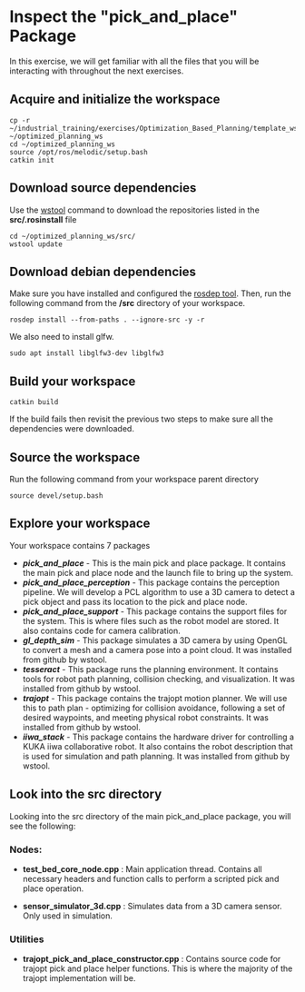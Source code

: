 # Inspect the "pick_and_place" Package
In this exercise, we will get familiar with all the files that you will be interacting with throughout the next exercises. 

## Acquire and initialize the workspace
```
cp -r ~/industrial_training/exercises/Optimization_Based_Planning/template_ws ~/optimized_planning_ws
cd ~/optimized_planning_ws
source /opt/ros/melodic/setup.bash
catkin init
```

## Download source dependencies
Use the [wstool](http://wiki.ros.org/wstool) command to download the repositories listed in the **src/.rosinstall** file
```
cd ~/optimized_planning_ws/src/
wstool update
```

## Download debian dependencies
Make sure you have installed and configured the [rosdep tool](http://wiki.ros.org/rosdep).
Then, run the following command from the **/src** directory of your workspace.
```
rosdep install --from-paths . --ignore-src -y -r
```

We also need to install glfw.
``` 
sudo apt install libglfw3-dev libglfw3 
```
## Build your workspace
```
catkin build
```
If the build fails then revisit the previous two steps to make sure all the dependencies were downloaded.


## Source the workspace
Run the following command from your workspace parent directory
```
source devel/setup.bash
```

## Explore your workspace
Your workspace contains 7 packages

* ***pick_and_place*** - This is the main pick and place package. It contains the main pick and place node and the launch file to bring up the system.
* ***pick_and_place_perception*** - This package contains the perception pipeline. We will develop a PCL algorithm to use a 3D camera to detect a pick object and pass its location to the pick and place node. 
* ***pick_and_place_support*** - This package contains the support files for the system. This is where files such as the robot model are stored. It also contains code for camera calibration.
* ***gl_depth_sim*** - This package simulates a 3D camera by using OpenGL to convert a mesh and a camera pose into a point cloud. It was installed from github by wstool.
* ***tesseract*** - This package runs the planning environment. It contains tools for robot path planning, collision checking, and visualization. It was installed from github by wstool.
* ***trajopt*** - This package contains the trajopt motion planner. We will use this to path plan - optimizing for collision avoidance, following a set of desired waypoints, and meeting physical robot constraints. It was installed from github by wstool.
* ***iiwa_stack*** - This package contains the hardware driver for controlling a KUKA iiwa collaborative robot. It also contains the robot description that is used for simulation and path planning. It was installed from github by wstool.

## Look into the src directory
Looking into the src directory of the main pick_and_place package, you will see the following:

### Nodes:

* **test_bed_core_node.cpp** : Main application thread. Contains all necessary headers and function calls to perform a scripted pick and place operation.

* **sensor_simulator_3d.cpp** : Simulates data from a 3D camera sensor. Only used in simulation.

### Utilities
* **trajopt_pick_and_place_constructor.cpp** : Contains source code for trajopt pick and place helper functions. This is where the majority of the trajopt implementation will be.








